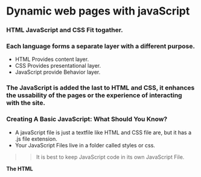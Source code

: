 # Dynamic web pages with javaScript

### HTML JavaScript and CSS Fit togather.
### Each language forms a separate layer with a different purpose. 

- HTML Provides content layer.
- CSS Provides presentational layer. 
- JavaScript provide Behavior layer.


### The JavaScript is added the last to HTML and CSS, it enhances the ussability of the pages or the experience of interacting with the site. 


### Creating A Basic JavaScript: What Should You Know?

- A javaScript file is just a textfile like HTML and CSS file are, but it has a .js file extension.
- Your JavaScript Files live in a folder called styles or css.
>> It is best to keep JavaScript code in its own JavaScript File.

**The HTML <script> element is used in HTML pager to tell the browser to load the JavaScript file (rather like the <link> element can be used to load CSS file)**

**if you view the source code of the page in the browser, the JavaScript will not have changed the HTML, because the script works with the model of the web page that the browser has created**


### Basic JavaScript Instructions: 
- Code lines in green color is a statement.
- The pink curly braces indicate the start and end of a code block.
>>each code block may contain many statements.
- The code in purple determine which code should run.
-You should write comments to explain what your code does. 
>> This help make your code easier to read and understand.
- A script will have to temporarily store the bits of information it needs to do its job. it can store this data in variables.
 - the data stored in a variable can change or vary each time a script runs.


 ### Data Types: 
 1. Numeric Data 
 2. String Data
 3. Boolean Data 
  





